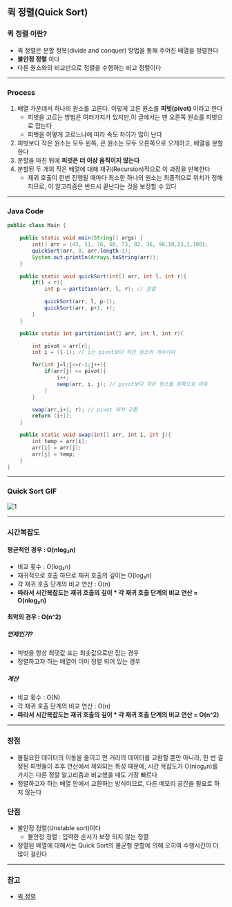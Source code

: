 ## 퀵 정렬(Quick Sort)

### 퀵 정렬 이란?
* 퀵 정렬은 분할 정복(divide and conquer) 방법을 통해 주어진 배열을 정렬한다
* **불안정 정렬** 이다
* 다른 원소와의 비교만으로 정렬을 수행하는 비교 정렬이다

---
### Process
1. 배열 가운데서 하나의 원소를  고른다. 이렇게 고른 원소를 **피벗(pivot)** 이라고 한다
	* 피벗을 고르는 방법은 여러가지가 있지만,이 글에서는 맨 오른쪽 원소를 피벗으로 잡는다
	* 피벗을 어떻게 고르느냐에 따라 속도 차이가 많이 난다
2. 피벗보다 작은 원소는 모두 왼쪽, 큰 원소는 모두 오른쪽으로 오게하고, 배열을 분할한다
3. 분할을 마친 뒤에 **피벗은 더 이상 움직이지 않는다**
4. 분할된 두 개의 작은 배열에 대해 재귀(Recursion)적으로 이 과정을 반복한다
	* 재귀 호출이 한번 진행될 때마다 최소한 하나의 원소는 최종적으로 위치가 정해지므로, 이 알고리즘은 반드시 끝난다는 것을 보장할 수 있다
  
---
### Java Code
```java
public class Main {

    public static void main(String[] args) {
        int[] arr = {43, 51, 76, 60, 73, 82, 36, 98,10,23,1,100};
        quickSort(arr, 0, arr.length-1);
        System.out.println(Arrays.toString(arr));
    }

    public static void quickSort(int[] arr, int l, int r){
        if(l < r){
            int p = partition(arr, l, r); // 분할

            quickSort(arr, l, p-1);
            quickSort(arr, p+1, r);
        }
    }

    public static int partition(int[] arr, int l, int r){

        int pivot = arr[r];
        int i = (l-1); // i는 pivot보다 작은 원소의 개수이다

        for(int j=l;j<=r-1;j++){
            if(arr[j] <= pivot){
                i++;
                swap(arr, i, j); // pivot보다 작은 원소를 왼쪽으로 이동
            }
        }

        swap(arr,i+1, r); // pivot 위치 교환
        return (i+1); 
    }

    public static void swap(int[] arr, int i, int j){
        int temp = arr[i];
        arr[i] = arr[j];
        arr[j] = temp;
    }
}

```

---
### Quick Sort GIF
![1](https://user-images.githubusercontent.com/54322066/95203118-433bd300-081d-11eb-9324-c2336c88afcd.gif)


---
### 시간복잡도
#### 평균적인 경우 : O(nlog₂n)
* 비교 횟수 : O(log₂n)
* 재귀적으로 호출 하므로 재귀 호출의 깊이는 O(log₂n)
* 각 재귀 호출 단계의 비교 연산 : O(n)
* **따라서 시간복잡도는 재귀 호출의 깊이 * 각 재귀 호출 단계의 비교 연산 = O(nlog₂n)**

#### 최악의 경우 : O(n^2)
##### 언제인가?
* 피벗을 항상 최댓값 또는 최솟값으로만 잡는 경우
* 정렬하고자 하는 배열이 이미 정렬 되어 있는 경우
##### 계산
* 비교 횟수 : O(N)
* 각 재귀 호출 단계의 비교 연산 : O(n)
* **따라서 시간복잡도는 재귀 호출의 깊이 * 각 재귀 호출 단계의 비교 연산 = O(n^2)**

---
### 장점
* 불필요한 데이터의 이동을 줄이고 먼 거리의 데이터를 교환할 뿐만 아니라, 한 번 결정된 피벗들이 추후 연산에서 제외되는 특성 때문에, 시간 복잡도가 O(nlog₂n)를 가지는 다른 정렬 알고리즘과 비교했을 때도 가장 빠르다
* 정렬하고자 하는 배열 안에서 교환하는 방식이므로, 다른 메모리 공간을 필요로 하지 않는다

### 단점
* 불안정 정렬(Unstable sort)이다
	* 불안정 정렬 : 입력한 순서가 보장 되지 않는 정렬
* 정렬된 배열에 대해서는 Quick Sort의 불균형 분할에 의해 오히여 수행시간이 더 많이 걸린다


---
### 참고
* [퀵 정렬](https://gyoogle.dev/blog/algorithm/Quick%20Sort.html)

